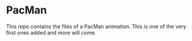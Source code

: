 # PacMan
This repo contains the files of a PacMan animation. This is one of the very first ones added and more will come.
